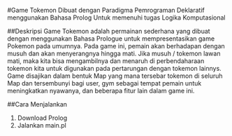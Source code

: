 #Game Tokemon
Dibuat dengan Paradigma Pemrograman Deklaratif menggunakan Bahasa Prolog
Untuk memenuhi tugas Logika Komputasional 

##Deskripsi
Game Tokemon adalah permainan sederhana yang dibuat dengan menggunakan Bahasa Prologue untuk mempresentasikan game Pokemon pada umumnya. Pada game ini, pemain akan berhadapan dengan musuh dan akan menyerangnya hingga mati. Jika musuh / tokemon lawan mati, maka kita bisa mengambilnya dan menaruh di perbendaharaan tokemon kita untuk digunakan pada pertarungan dengan tokemon lainnys. Game disajikan dalam bentuk Map yang mana tersebar tokemon di seluruh Map dan tersembunyi bagi user, gym sebagai tempat pemain untuk meningkatkan nyawanya, dan beberapa fitur lain dalam game ini.

##Cara Menjalankan
1. Download Prolog
2. Jalankan main.pl
